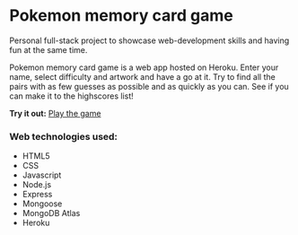 # Pokemon memory card game
Personal full-stack project to showcase web-development skills and having fun at the same time.

Pokemon memory card game is a web app hosted on Heroku. Enter your name, select difficulty and artwork and have a go at it. Try to find all the pairs with as few guesses as possible and as quickly as you can. See if you can make it to the highscores list!

**Try it out:**
[Play the game](https://pokemon-memory-card-game.herokuapp.com/)

### Web technologies used:
* HTML5
* CSS
* Javascript
* Node.js
* Express
* Mongoose
* MongoDB Atlas
* Heroku
